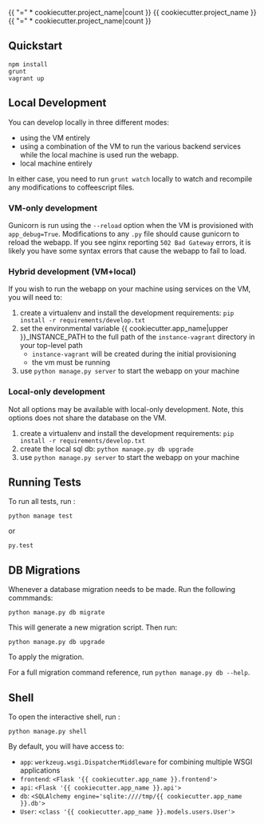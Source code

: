 {{ "=" * cookiecutter.project_name|count }}
{{ cookiecutter.project_name }}
{{ "=" * cookiecutter.project_name|count }}

## Quickstart

```
npm install
grunt
vagrant up
```

## Local Development

You can develop locally in three different modes:

- using the VM entirely
- using a combination of the VM to run the various backend services while
  the local machine is used run the webapp.
- local machine entirely

In either case, you need to run `grunt watch` locally to watch and recompile
any modifications to coffeescript files.

### VM-only development

Gunicorn is run using the `--reload` option when the VM is provisioned with
`app_debug=True`.  Modifications to any `.py` file should cause gunicorn to
reload the webapp.  If you see nginx reporting `502 Bad Gateway` errors, it
is likely you have some syntax errors that cause the webapp to fail to load.

### Hybrid development (VM+local)

If you wish to run the webapp on your machine using services on the VM,
you will need to:

1. create a virtualenv and install the development requirements:
   `pip install -r requirements/develop.txt`
2. set the environmental variable {{ cookiecutter.app_name|upper }}_INSTANCE_PATH
   to the full path of the `instance-vagrant` directory in your top-level path
    * `instance-vagrant` will be created during the initial provisioning
    * the vm must be running
3. use `python manage.py server` to start the webapp on your machine

### Local-only development

Not all options may be available with local-only development.  Note, this options
does not share the database on the VM. 

1. create a virtualenv and install the development requirements:
   `pip install -r requirements/develop.txt`
2. create the local sql db: `python manage.py db upgrade`
3. use `python manage.py server` to start the webapp on your machine


## Running Tests

To run all tests, run :

```
python manage test
```

or

```
py.test
```


## DB Migrations

Whenever a database migration needs to be made. Run the following
commmands:

```
python manage.py db migrate
```

This will generate a new migration script.  Then run:

```
python manage.py db upgrade
```

To apply the migration.

For a full migration command reference, run
`python manage.py db --help`.

## Shell

To open the interactive shell, run :

```
python manage.py shell
```

By default, you will have access to:
  * `app`: `werkzeug.wsgi.DispatcherMiddleware` for combining multiple WSGI
     applications
  * `frontend`: `<Flask '{{ cookiecutter.app_name }}.frontend'>`
  * `api`: `<Flask '{{ cookiecutter.app_name }}.api'>`
  * `db`: `<SQLAlchemy engine='sqlite:////tmp/{{ cookiecutter.app_name }}.db'>`
  * `User`: `<class '{{ cookiecutter.app_name }}.models.users.User'>`
